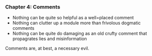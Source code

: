 ### Chapter 4: Comments

- Nothing can be quite so helpful as a well=placed comment
- Nothing can clutter up a module more than frivolous dogmatic comments
- Nothing can be quite do damaging as an old crufty comment that propagrates lies and misinformation

Comments are, at best, a necessary evil.

